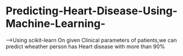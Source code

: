 # Predicting-Heart-Disease-Using-Machine-Learning-
-->Using scikit-learn On given Clinical parameters of patients,we can predict wheather person has Heart disease with more than 90% 


